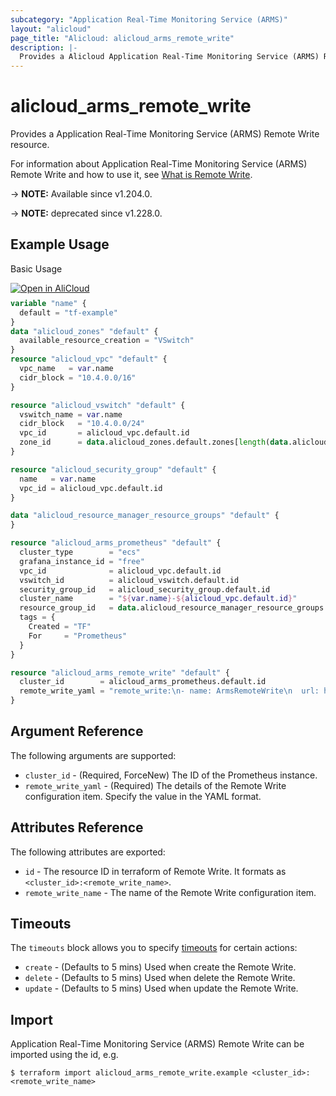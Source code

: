 ```yaml
---
subcategory: "Application Real-Time Monitoring Service (ARMS)"
layout: "alicloud"
page_title: "Alicloud: alicloud_arms_remote_write"
description: |-
  Provides a Alicloud Application Real-Time Monitoring Service (ARMS) Remote Write resource.
---
```


# alicloud_arms_remote_write

Provides a Application Real-Time Monitoring Service (ARMS) Remote Write resource.

For information about Application Real-Time Monitoring Service (ARMS) Remote Write and how to use it, see [What is Remote Write](https://www.alibabacloud.com/help/en/arms/developer-reference/api-arms-2019-08-08-addprometheusremotewrite).

-> **NOTE:** Available since v1.204.0.

-> **NOTE:** deprecated since v1.228.0.

## Example Usage

Basic Usage

<div style="display: block;margin-bottom: 40px;"><div class="oics-button" style="float: right;position: absolute;margin-bottom: 10px;">
  <a href="https://api.aliyun.com/api-tools/terraform?resource=alicloud_arms_remote_write&exampleId=40271f8d-7db6-d826-e6b1-949cd1e8edb3c006362a&activeTab=example&spm=docs.r.arms_remote_write.0.40271f8d7d&intl_lang=EN_US" target="_blank">
    <img alt="Open in AliCloud" src="https://img.alicdn.com/imgextra/i1/O1CN01hjjqXv1uYUlY56FyX_!!6000000006049-55-tps-254-36.svg" style="max-height: 44px; max-width: 100%;">
  </a>
</div></div>

```terraform
variable "name" {
  default = "tf-example"
}
data "alicloud_zones" "default" {
  available_resource_creation = "VSwitch"
}
resource "alicloud_vpc" "default" {
  vpc_name   = var.name
  cidr_block = "10.4.0.0/16"
}

resource "alicloud_vswitch" "default" {
  vswitch_name = var.name
  cidr_block   = "10.4.0.0/24"
  vpc_id       = alicloud_vpc.default.id
  zone_id      = data.alicloud_zones.default.zones[length(data.alicloud_zones.default.zones) - 1].id
}

resource "alicloud_security_group" "default" {
  name   = var.name
  vpc_id = alicloud_vpc.default.id
}

data "alicloud_resource_manager_resource_groups" "default" {
}

resource "alicloud_arms_prometheus" "default" {
  cluster_type        = "ecs"
  grafana_instance_id = "free"
  vpc_id              = alicloud_vpc.default.id
  vswitch_id          = alicloud_vswitch.default.id
  security_group_id   = alicloud_security_group.default.id
  cluster_name        = "${var.name}-${alicloud_vpc.default.id}"
  resource_group_id   = data.alicloud_resource_manager_resource_groups.default.groups.0.id
  tags = {
    Created = "TF"
    For     = "Prometheus"
  }
}

resource "alicloud_arms_remote_write" "default" {
  cluster_id        = alicloud_arms_prometheus.default.id
  remote_write_yaml = "remote_write:\n- name: ArmsRemoteWrite\n  url: http://47.96.227.137:8080/prometheus/xxx/yyy/cn-hangzhou/api/v3/write\n  basic_auth: {username: 666, password: '******'}\n  write_relabel_configs:\n  - source_labels: [instance_id]\n    separator: ;\n    regex: si-6e2ca86444db4e55a7c1\n    replacement: $1\n    action: keep\n"
}
```

## Argument Reference

The following arguments are supported:

* `cluster_id` - (Required, ForceNew) The ID of the Prometheus instance.
* `remote_write_yaml` - (Required) The details of the Remote Write configuration item. Specify the value in the YAML format.

## Attributes Reference

The following attributes are exported:

* `id` - The resource ID in terraform of Remote Write. It formats as `<cluster_id>:<remote_write_name>`.
* `remote_write_name` - The name of the Remote Write configuration item.

## Timeouts

The `timeouts` block allows you to specify [timeouts](https://www.terraform.io/docs/configuration-0-11/resources.html#timeouts) for certain actions:
* `create` - (Defaults to 5 mins) Used when create the Remote Write.
* `delete` - (Defaults to 5 mins) Used when delete the Remote Write.
* `update` - (Defaults to 5 mins) Used when update the Remote Write.

## Import

Application Real-Time Monitoring Service (ARMS) Remote Write can be imported using the id, e.g.

```shell
$ terraform import alicloud_arms_remote_write.example <cluster_id>:<remote_write_name>
```